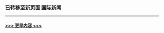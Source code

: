 
### 已转移至新页面 [国际新闻](E国际新闻.md?t=04170103) 


----
#### [ >>> 更早内容 <<< ](../indexes/nsc418-earlier.md)
